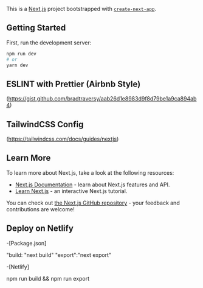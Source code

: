 This is a [Next.js](https://nextjs.org/) project bootstrapped with [`create-next-app`](https://github.com/vercel/next.js/tree/canary/packages/create-next-app).

## Getting Started

First, run the development server:

```bash
npm run dev
# or
yarn dev
```
## ESLINT with Prettier (Airbnb Style)

(https://gist.github.com/bradtraversy/aab26d1e8983d9f8d79be1a9ca894ab4)


## TailwindCSS Config
(https://tailwindcss.com/docs/guides/nextjs)




## Learn More

To learn more about Next.js, take a look at the following resources:

- [Next.js Documentation](https://nextjs.org/docs) - learn about Next.js features and API.
- [Learn Next.js](https://nextjs.org/learn) - an interactive Next.js tutorial.

You can check out [the Next.js GitHub repository](https://github.com/vercel/next.js/) - your feedback and contributions are welcome!

## Deploy on Netlify


-[Package.json]

"build: "next build"
"export":"next export"

-[Netlify]

npm run build && npm run export 
